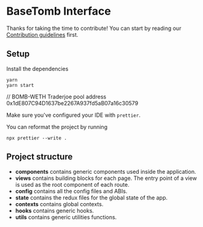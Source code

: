 # BaseTomb Interface

Thanks for taking the time to contribute!
You can start by reading our [Contribution guidelines](CONTRIBUTING.md) first.

## Setup

Install the dependencies

```shell
yarn
yarn start
```

// BOMB-WETH Traderjoe pool address 0x1dE807C94D1637be2267A937fd5aB07a16c30579

Make sure you've configured your IDE with `prettier`.

You can reformat the project by running

```shell
npx prettier --write .
```

## Project structure

- **components** contains generic components used inside the application.
- **views** contains building blocks for each page. The entry point of a view is used as the root component of each route.
- **config** contains all the config files and ABIs.
- **state** contains the redux files for the global state of the app.
- **contexts** contains global contexts.
- **hooks** contains generic hooks.
- **utils** contains generic utilities functions.
